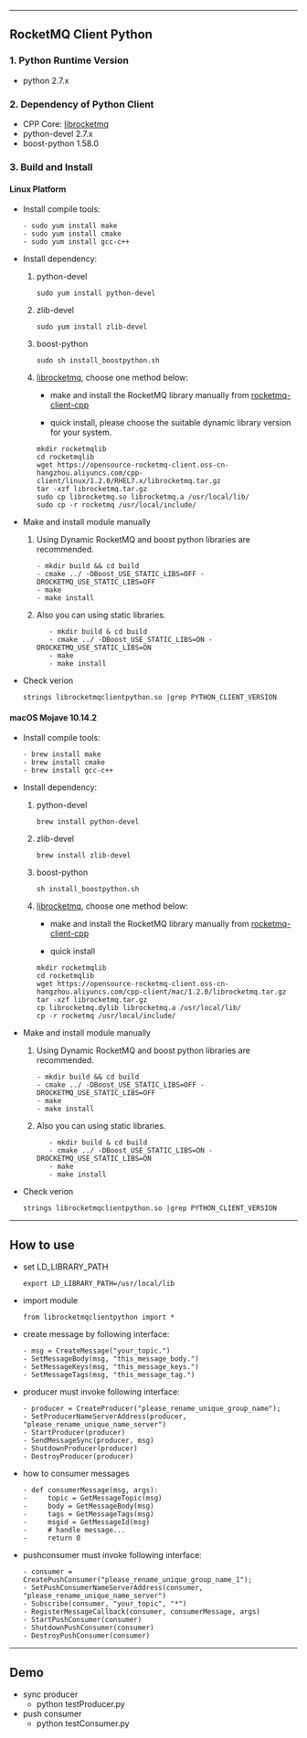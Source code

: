 ----------
## RocketMQ Client Python

### 1. Python Runtime Version
* python 2.7.x 


### 2. Dependency of Python Client

* CPP Core: [librocketmq](https://github.com/apache/rocketmq-client-cpp)	
* python-devel 2.7.x
* boost-python 1.58.0
      
### 3. Build and Install
#### Linux Platform
* Install compile tools:
    ```
    - sudo yum install make
    - sudo yum install cmake
    - sudo yum install gcc-c++
    ```
* Install dependency:
 
    1. python-devel
       ```
       sudo yum install python-devel
       ```
    
    2. zlib-devel
       ```
       sudo yum install zlib-devel
       ```
    3. boost-python
       ```
       sudo sh install_boostpython.sh
       ```
    4. [librocketmq](https://github.com/apache/rocketmq-client-cpp), choose one method below:
      
       - make and install the RocketMQ library manually from [rocketmq-client-cpp](https://github.com/apache/rocketmq-client-cpp)
         
       - quick install, please choose the suitable dynamic library version for your system.
       ```
       mkdir rocketmqlib
       cd rocketmqlib
       wget https://opensource-rocketmq-client.oss-cn-hangzhou.aliyuncs.com/cpp-client/linux/1.2.0/RHEL7.x/librocketmq.tar.gz
       tar -xzf librocketmq.tar.gz
       sudo cp librocketmq.so librocketmq.a /usr/local/lib/
       sudo cp -r rocketmq /usr/local/include/
       ```
   
     
* Make and install module manually
   1. Using Dynamic RocketMQ and boost python libraries are recommended.
      ```
      - mkdir build && cd build
      - cmake ../ -DBoost_USE_STATIC_LIBS=OFF -DROCKETMQ_USE_STATIC_LIBS=OFF
      - make
      - make install
      ```
      
   2. Also you can using static libraries.
      ```
         - mkdir build & cd build
         - cmake ../ -DBoost_USE_STATIC_LIBS=ON -DROCKETMQ_USE_STATIC_LIBS=ON
         - make
         - make install
      ```
* Check verion
   ```
   strings librocketmqclientpython.so |grep PYTHON_CLIENT_VERSION
   ```
#### macOS Mojave 10.14.2
* Install compile tools:
    ```
    - brew install make
    - brew install cmake
    - brew install gcc-c++
    ```
* Install dependency:
 
    1. python-devel
       ```
       brew install python-devel
       ```
    
    2. zlib-devel
       ```
       brew install zlib-devel
       ```
    3. boost-python
       ```
       sh install_boostpython.sh
       ```
    4. [librocketmq](https://github.com/apache/rocketmq-client-cpp), choose one method below:
      
       - make and install the RocketMQ library manually from [rocketmq-client-cpp](https://github.com/apache/rocketmq-client-cpp)
         
       - quick install
       ```
       mkdir rocketmqlib
       cd rocketmqlib
       wget https://opensource-rocketmq-client.oss-cn-hangzhou.aliyuncs.com/cpp-client/mac/1.2.0/librocketmq.tar.gz
       tar -xzf librocketmq.tar.gz
       cp librocketmq.dylib librocketmq.a /usr/local/lib/
       cp -r rocketmq /usr/local/include/
       ```
   
     
* Make and install module manually
   1. Using Dynamic RocketMQ and boost python libraries are recommended.
      ```
      - mkdir build && cd build
      - cmake ../ -DBoost_USE_STATIC_LIBS=OFF -DROCKETMQ_USE_STATIC_LIBS=OFF
      - make
      - make install
      ```
      
   2. Also you can using static libraries.
      ```
         - mkdir build & cd build
         - cmake ../ -DBoost_USE_STATIC_LIBS=ON -DROCKETMQ_USE_STATIC_LIBS=ON
         - make
         - make install
      ```
* Check verion
   ```
   strings librocketmqclientpython.so |grep PYTHON_CLIENT_VERSION
   ```
    
----------
## How to use
- set LD_LIBRARY_PATH
  ```
  export LD_LIBRARY_PATH=/usr/local/lib
  ```
  
- import module
  ```
  from librocketmqclientpython import *
  ```
  
- create message by following interface:
  ```
  - msg = CreateMessage("your_topic.")
  - SetMessageBody(msg, "this_message_body.")
  - SetMessageKeys(msg, "this_message_keys.")
  - SetMessageTags(msg, "this_message_tag.")
  ```
- producer must invoke following interface:
  ```
  - producer = CreateProducer("please_rename_unique_group_name");
  - SetProducerNameServerAddress(producer, "please_rename_unique_name_server")
  - StartProducer(producer)
  - SendMessageSync(producer, msg)
  - ShutdownProducer(producer)
  - DestroyProducer(producer)
  ```
- how to consumer messages
  ```
  - def consumerMessage(msg, args):
  -     topic = GetMessageTopic(msg)
  -     body = GetMessageBody(msg)
  -     tags = GetMessageTags(msg)
  -     msgid = GetMessageId(msg)
  -     # handle message...
  -     return 0
  ```
- pushconsumer must invoke following interface:
  ```
  - consumer = CreatePushConsumer("please_rename_unique_group_name_1");
  - SetPushConsumerNameServerAddress(consumer, "please_rename_unique_name_server")
  - Subscribe(consumer, "your_topic", "*")
  - RegisterMessageCallback(consumer, consumerMessage, args)
  - StartPushConsumer(consumer)
  - ShutdownPushConsumer(consumer)
  - DestroyPushConsumer(consumer)
  ```
----------
## Demo
- sync producer
  - python testProducer.py
- push consumer
  - python testConsumer.py


